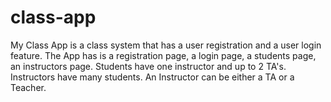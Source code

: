 # class-app
My Class App is a class system that has a user registration and a user login feature. The App has is a registration page, a login page, a students page, an instructors page. Students have one instructor and up to 2 TA's. Instructors have many students. An Instructor can be either a TA or a Teacher.
